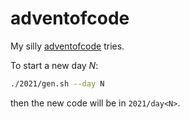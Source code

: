 # adventofcode

My silly [adventofcode](https://adventofcode.com/) tries.

To start a new day *N*:

```bash
./2021/gen.sh --day N
```

then the new code will be in `2021/day<N>`.